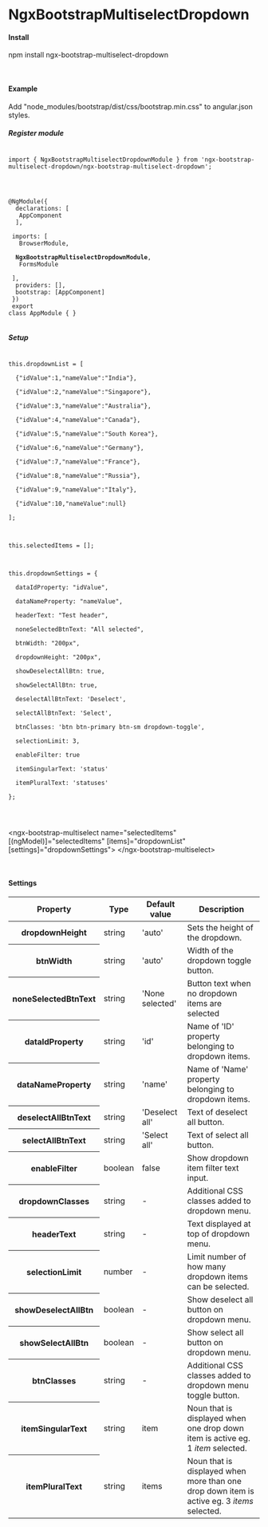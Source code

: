 # NgxBootstrapMultiselectDropdown

<h4>Install</h4>
<p>
    npm install ngx-bootstrap-multiselect-dropdown
</p>
<br>
<h4>Example</h4>
<p>
    Add "node_modules/bootstrap/dist/css/bootstrap.min.css" to angular.json styles. 
</p>
<h5>Register module</h5>
<code>
import { NgxBootstrapMultiselectDropdownModule } from 'ngx-bootstrap-multiselect-dropdown/ngx-bootstrap-multiselect-dropdown';<br><br>

@NgModule({<br>
  &emsp;declarations: [<br>
    &emsp;&emsp;AppComponent<br>
  &emsp;],<br>
  &emsp;imports: [<br>
    &emsp;&emsp;BrowserModule,<br>
    &emsp;&emsp;<b>NgxBootstrapMultiselectDropdownModule</b>,<br>
    &emsp;&emsp;FormsModule<br>
  &emsp;],<br>
  &emsp;providers: [],<br>
  &emsp;bootstrap: [AppComponent]<br>
})<br>
export class AppModule { }<br>
</code>

<h5>Setup</h5>
<code>
this.dropdownList = [<br>
&emsp;&emsp;{"idValue":1,"nameValue":"India"},<br>
&emsp;&emsp;{"idValue":2,"nameValue":"Singapore"},<br>
&emsp;&emsp;{"idValue":3,"nameValue":"Australia"},<br>
&emsp;&emsp;{"idValue":4,"nameValue":"Canada"},<br>
&emsp;&emsp;{"idValue":5,"nameValue":"South Korea"},<br>
&emsp;&emsp;{"idValue":6,"nameValue":"Germany"},<br>
&emsp;&emsp;{"idValue":7,"nameValue":"France"},<br>
&emsp;&emsp;{"idValue":8,"nameValue":"Russia"},<br>
&emsp;&emsp;{"idValue":9,"nameValue":"Italy"},<br>
&emsp;&emsp;{"idValue":10,"nameValue":null}<br>
];<br>
<br>
this.selectedItems = [];<br>
<br>
this.dropdownSettings = {<br>
&emsp;&emsp;dataIdProperty: "idValue",<br>
&emsp;&emsp;dataNameProperty: "nameValue",<br>
&emsp;&emsp;headerText: "Test header",<br>
&emsp;&emsp;noneSelectedBtnText: "All selected",<br>
&emsp;&emsp;btnWidth: "200px",<br>
&emsp;&emsp;dropdownHeight: "200px",<br>
&emsp;&emsp;showDeselectAllBtn: true,<br>
&emsp;&emsp;showSelectAllBtn: true,<br>
&emsp;&emsp;deselectAllBtnText: 'Deselect',<br>
&emsp;&emsp;selectAllBtnText: 'Select',<br>
&emsp;&emsp;btnClasses: 'btn btn-primary btn-sm dropdown-toggle',<br>
&emsp;&emsp;selectionLimit: 3,<br>
&emsp;&emsp;enableFilter: true<br>
&emsp;&emsp;itemSingularText: 'status'<br>
&emsp;&emsp;itemPluralText: 'statuses'<br>
};<br>
<br>
</code>
<p>
&lt;ngx-bootstrap-multiselect
    name="selectedItems" 
    [(ngModel)]="selectedItems" 
    [items]="dropdownList" 
    [settings]="dropdownSettings"&gt;
&lt;/ngx-bootstrap-multiselect&gt;
</p>

<br>
<h4>Settings</h4>
<table class="table">
    <thead>
        <tr>
            <th>Property</th>
            <th>Type</th>
            <th>Default value</th>
            <th>Description</th>
        </tr>
    </thead>
    <tbody>
        <tr>
            <th>dropdownHeight</th>
            <td>string</td>
            <td>'auto'</td>
            <td>Sets the height of the dropdown.</td>
        </tr>
        <tr>
            <th>btnWidth</th>
            <td>string</td>
            <td>'auto'</td>
            <td>Width of the dropdown toggle button.</td>
        </tr>
        <tr>
            <th>noneSelectedBtnText</th>
            <td>string</td>
            <td>'None selected'</td>
            <td>Button text when no dropdown items are selected</td>
        </tr>
        <tr>
            <th>dataIdProperty</th>
            <td>string</td>
            <td>'id'</td>
            <td>Name of 'ID' property belonging to dropdown items.</td>
        </tr>
        <tr>
            <th>dataNameProperty</th>
            <td>string</td>
            <td>'name'</td>
            <td>Name of 'Name' property belonging to dropdown items.</td>
        </tr>
        <tr>
            <th>deselectAllBtnText</th>
            <td>string</td>
            <td>'Deselect all'</td>
            <td>Text of deselect all button.</td>
        </tr>
        <tr>
            <th>selectAllBtnText</th>
            <td>string</td>
            <td>'Select all'</td>
            <td>Text of select all button.</td>
        </tr>
        <tr>
            <th>enableFilter</th>
            <td>boolean</td>
            <td>false</td>
            <td>Show dropdown item filter text input.</td>
        </tr>
        <tr>
            <th>dropdownClasses</th>
            <td>string</td>
            <td>-</td>
            <td>Additional CSS classes added to dropdown menu.</td>
        </tr>
        <tr>
            <th>headerText</th>
            <td>string</td>
            <td>-</td>
            <td>Text displayed at top of dropdown menu.</td>
        </tr>
        <tr>
            <th>selectionLimit</th>
            <td>number</td>
            <td>-</td>
            <td>Limit number of how many dropdown items can be selected.</td>
        </tr>
        <tr>
            <th>showDeselectAllBtn</th>
            <td>boolean</td>
            <td>-</td>
            <td>Show deselect all button on dropdown menu.</td>
        </tr>
        <tr>
            <th>showSelectAllBtn</th>
            <td>boolean</td>
            <td>-</td>
            <td>Show select all button on dropdown menu.</td>
        </tr>
        <tr>
            <th>btnClasses</th>
            <td>string</td>
            <td>-</td>
            <td>Additional CSS classes added to dropdown menu toggle button.</td>
        </tr>
        <tr>
            <th>itemSingularText</th>
            <td>string</td>
            <td>item</td>
            <td>Noun that is displayed when one drop down item is active eg. 1 <i>item</i> selected.</td>
        </tr>
        <tr>
            <th>itemPluralText</th>
            <td>string</td>
            <td>items</td>
            <td>Noun that is displayed when more than one drop down item is active eg. 3 <i>items</i> selected.</td>
        </tr>
    </tbody>
</table>